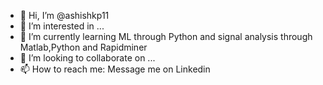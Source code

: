- 👋 Hi, I’m @ashishkp11
- 👀 I’m interested in ...
- 🌱 I’m currently learning ML through Python and signal analysis through Matlab,Python and Rapidminer
- 💞️ I’m looking to collaborate on ...
- 📫 How to reach me: Message me on Linkedin

<!---
ashishkp11/ashishkp11 is a ✨ special ✨ repository because its `README.md` (this file) appears on your GitHub profile.
You can click the Preview link to take a look at your changes.
--->
